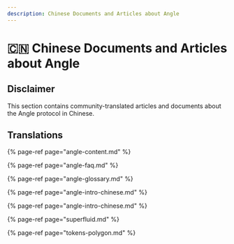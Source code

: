 ```yaml
---
description: Chinese Documents and Articles about Angle
---
```


# 🇨🇳 Chinese Documents and Articles about Angle

## Disclaimer

This section contains community-translated articles and documents about the Angle protocol in Chinese.

## Translations

{% page-ref page="angle-content.md" %}

{% page-ref page="angle-faq.md" %}

{% page-ref page="angle-glossary.md" %}

{% page-ref page="angle-intro-chinese.md" %}

{% page-ref page="angle-intro-chinese.md" %}

{% page-ref page="superfluid.md" %}

{% page-ref page="tokens-polygon.md" %}
